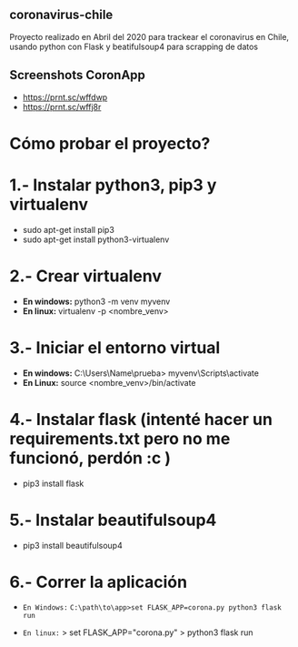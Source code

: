 ## coronavirus-chile
Proyecto realizado en Abril del 2020 para trackear el coronavirus en Chile, usando python con Flask y beatifulsoup4 para scrapping de datos

## Screenshots CoronApp
  - https://prnt.sc/wffdwp
  - https://prnt.sc/wffj8r
  

# Cómo probar el proyecto?
# 1.- Instalar python3, pip3 y virtualenv
  - sudo apt-get install pip3
  - sudo apt-get install python3-virtualenv

# 2.- Crear virtualenv
  - **En windows:** python3 -m venv myvenv
  - **En linux:** virtualenv -p <ruta> <nombre_venv>
  
# 3.- Iniciar el entorno virtual
  - **En windows:**  C:\Users\Name\prueba> myvenv\Scripts\activate
  - **En Linux:**   source <nombre_venv>/bin/activate
  
# 4.- Instalar flask (intenté hacer un requirements.txt pero no me funcionó, perdón :c )
  - pip3 install flask
  
# 5.- Instalar beautifulsoup4
  - pip3 install beautifulsoup4
  
# 6.- Correr la aplicación

  - `En Windows:` 
          ```
          C:\path\to\app>set FLASK_APP=corona.py
          python3 flask run
          ```
          
  - `En linux:`
          > set FLASK_APP="corona.py"
          > python3 flask run
